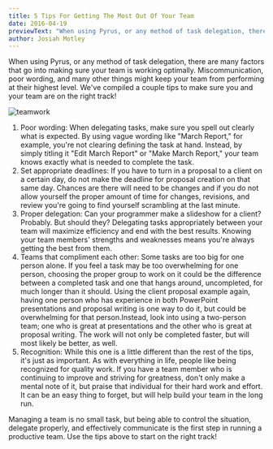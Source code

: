 ```yaml
---
title: 5 Tips For Getting The Most Out Of Your Team
date: 2016-04-19
previewText: "When using Pyrus, or any method of task delegation, there are many factors that go into making sure your team is working optimally. Miscommunication, poor wording, and many other things might keep your team from performing at their highest level. We've compiled a couple tips to make sure you and your team are on the right track!"
author: Josiah Motley
---
```

When using Pyrus, or any method of task delegation, there are many factors that go into making sure your team is working optimally. Miscommunication, poor wording, and many other things might keep your team from performing at their highest level. We've compiled a couple tips to make sure you and your team are on the right track!

![teamwork](teamwork.webp)

1. Poor wording: When delegating tasks, make sure you spell out clearly what is expected. By using vague wording like "March Report," for example, you're not clearing defining the task at hand. Instead, by simply titling it "Edit March Report" or "Make March Report," your team knows exactly what is needed to complete the task.
2. Set appropriate deadlines: If you have to turn in a proposal to a client on a certain day, do not make the deadline for proposal creation on that same day. Chances are there will need to be changes and if you do not allow yourself the proper amount of time for changes, revisions, and review you're going to find yourself scrambling at the last minute.
3. Proper delegation: Can your programmer make a slideshow for a client? Probably. But should they? Delegating tasks appropriately between your team will maximize efficiency and end with the best results. Knowing your team members' strengths and weaknesses means you're always getting the best from them.
4. Teams that compliment each other: Some tasks are too big for one person alone. If you feel a task may be too overwhelming for one person, choosing the proper group to work on it could be the difference between a completed task and one that hangs around, uncompleted, for much longer than it should. Using the client proposal example again, having one person who has experience in both PowerPoint presentations and proposal writing is one way to do it, but could be overwhelming for that person.Instead, look into using a two-person team; one who is great at presentations and the other who is great at proposal writing. The work will not only be completed faster, but will most likely be better, as well.
5. Recognition: While this one is a little different than the rest of the tips, it's just as important. As with everything in life, people like being recognized for quality work. If you have a team member who is continuing to improve and striving for greatness, don't only make a mental note of it, but praise that individual for their hard work and effort. It can be an easy thing to forget, but will help build your team in the long run.

Managing a team is no small task, but being able to control the situation, delegate properly, and effectively communicate is the first step in running a productive team. Use the tips above to start on the right track!